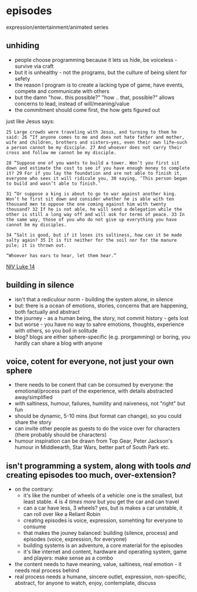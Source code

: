 # episodes
expression/entertainment/animated series

## unhiding

- people choose programming because it lets us hide, be voiceless - survive via craft
- but it is unhealthy - not the programs, but the culture of being silent for sefety
- the reason I program is to create a lacking type of game, have events, compete and communicate with others
- but the damn "how.. this possible?" "how .. that, possible?" allows concerns to lead, instead of will/meaning/value
- the commitment should come first, the how gets figured out

just like Jesus says:

    25 Large crowds were traveling with Jesus, and turning to them he said: 26 “If anyone comes to me and does not hate father and mother, wife and children, brothers and sisters—yes, even their own life—such a person cannot be my disciple. 27 And whoever does not carry their cross and follow me cannot be my disciple.

    28 “Suppose one of you wants to build a tower. Won’t you first sit down and estimate the cost to see if you have enough money to complete it? 29 For if you lay the foundation and are not able to finish it, everyone who sees it will ridicule you, 30 saying, ‘This person began to build and wasn’t able to finish.’

    31 “Or suppose a king is about to go to war against another king. Won’t he first sit down and consider whether he is able with ten thousand men to oppose the one coming against him with twenty thousand? 32 If he is not able, he will send a delegation while the other is still a long way off and will ask for terms of peace. 33 In the same way, those of you who do not give up everything you have cannot be my disciples.

    34 “Salt is good, but if it loses its saltiness, how can it be made salty again? 35 It is fit neither for the soil nor for the manure pile; it is thrown out.

    “Whoever has ears to hear, let them hear.”

[NIV Luke 14](biblica.com/bible/niv/luke/14/)

## building in silence

- isn't that a rediculour norm -  building the system alone, in silence
- but: there is a ocean of emotions, stories, concerns that are happening, both factually and abstract
- the journey - as a human being, the story, not commit history - gets lost
- but worse - you have no way to sahre emotions, thoughts, experience with others, so you boil in solitude
- blog? blogs are either sphere-specific (e.g. prorgamming) or boring, you hardly can share a blog with anyone

## voice, cotent for everyone, not just your own sphere

- there needs to be conent that can be consumed by everyone: the emotional/process part of the experience, with details abstracted away/simplified
- with saltiness, humour, failures, humility and naiveness, not "right" but fun
- should be dynamic, 5-10 mins (but format can change), so you could share the story
- can invite other people as guests to do the voice over for characters (there probably should be characters)
- humour inspiration can be drawn from Top Gear, Peter Jackson's humour in Middleearth, Star Wars, better part of South Park etc.

## isn't programming a system, along with tools *and* creating episodes too much, over-extension? 

- on the contrary:
    - it's like the number of wheels of a vehicle: one is the smallest, but least stable. 4 is *4 times more* but you get the car and can travel
    - can a car have less, 3 wheels? yes, but is makes a car unstable, it can roll over like a Reliant Robin
    - creating episodes is voice, expression, somehting for everyone to consume
    - that makes the jouney balanced: building (silence, process) and episodes (voice, expression, for everyone)
    - building systems is an adventure, a core material for the episodes
    - it's like internet and content, hardware and operating system, game and players: make sense as a combo
- the content needs to have meaning, value, saltiness, real emotion - it needs real process behind
- real process needs a humane, sincere outlet, expression, non-specific, abstract, for anyone to watch, enjoy, contemplate, discuss 

